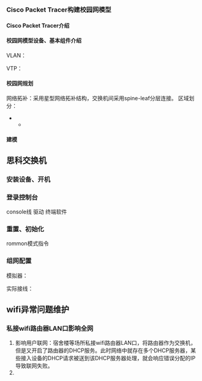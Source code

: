 
### Cisco Packet Tracer构建校园网模型

#### Cisco Packet Tracer介绍



#### 校园网模型设备、基本组件介绍


VLAN：

VTP：

#### 校园网规划

网络拓补：采用星型网络拓补结构，交换机间采用spine-leaf分层连接。
区域划分：
* *

#### 建模




## 思科交换机

### 安装设备、开机


### 登录控制台

console线
驱动
终端软件
### 重置、初始化

rommon模式指令

### 组网配置

模拟器：

实际接线：


## wifi异常问题维护

### 私接wifi路由器LAN口影响全网

1. 影响用户联网：宿舍楼等场所私接wifi路由器LAN口，将路由器作为交换机，但是又开启了路由器的DHCP服务。此时网络中就存在多个DHCP服务器，某些接入设备的DHCP请求被送到该DHCP服务器处理，就会响应错误分配的IP导致联网失败。
2. 